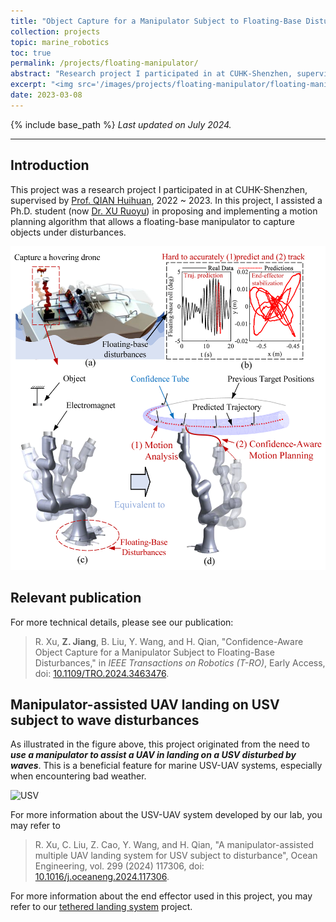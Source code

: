 ```yaml
---
title: "Object Capture for a Manipulator Subject to Floating-Base Disturbances"
collection: projects
topic: marine_robotics
toc: true
permalink: /projects/floating-manipulator/
abstract: "Research project I participated in at CUHK-Shenzhen, supervised by <a href='https://sse.cuhk.edu.cn/en/faculty/qianhuihuan'>Prof. QIAN Huihuan</a>, 2022 ~ 2023. In this project, I assisted a Ph.D. student in proposing and implementing a motion planning algorithm that allows a floating-base manipulator to capture objects under disturbances." 
excerpt: "<img src='/images/projects/floating-manipulator/floating-manipulator.gif' width='700px'>"
date: 2023-03-08
---
```


{% include base_path %}
*Last updated on July 2024.*

---

## Introduction

This project was a research project I participated in at CUHK-Shenzhen, supervised by [Prof. QIAN Huihuan](https://sse.cuhk.edu.cn/en/faculty/qianhuihuan), 2022 ~ 2023. In this project, I assisted a Ph.D. student (now [Dr. XU Ruoyu](https://xuruoyuroy.github.io/)) in proposing and implementing a motion planning algorithm that allows a floating-base manipulator to capture objects under disturbances.

![task](/images/projects/floating-manipulator/task.png)

## Relevant publication

For more technical details, please see our publication:
>R. Xu, **Z. Jiang**, B. Liu, Y. Wang, and H. Qian, "Confidence-Aware Object Capture for a Manipulator Subject to Floating-Base Disturbances," in _IEEE Transactions on Robotics (T-RO)_, Early Access, doi: [10.1109/TRO.2024.3463476](https://doi.org/10.1109/TRO.2024.3463476).

## Manipulator-assisted UAV landing on USV subject to wave disturbances

As illustrated in the figure above, this project originated from the need to **_use a manipulator to assist a UAV in landing on a USV disturbed by waves_**. This is a beneficial feature for marine USV-UAV systems, especially when encountering bad weather.


![USV](/images/projects/floating-manipulator/usv.gif)

For more information about the USV-UAV system developed by our lab, you may refer to 
> R. Xu, C. Liu, Z. Cao, Y. Wang, and H. Qian, "A manipulator-assisted multiple UAV landing system for USV subject to disturbance", Ocean Engineering, vol. 299 (2024) 117306, doi: [10.1016/j.oceaneng.2024.117306](https://doi.org/10.1016/j.oceaneng.2024.117306).

For more information about the end effector used in this project, you may refer to our [tethered landing system](/projects/tethered-landing/) project.